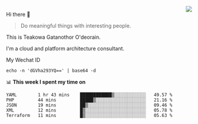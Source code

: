 <img align="right" src="https://github-readme-stats.vercel.app/api?username=Teakowa&show_icons=true&icon_color=2f80ed&text_color=718096&bg_color=ffffff&hide_title=true" />

Hi there 👋

> Do meaningful things with interesting people.

This is Teakowa Gatanothor O'deorain.

I'm a cloud and platform architecture consultant.

My Wechat ID

```
echo -n 'dGVha293YQ==' | base64 -d
```

📊 **This week I spent my time on**
<!--START_SECTION:waka-->
```text
YAML        1 hr 43 mins    ████████████▒░░░░░░░░░░░░   49.57 % 
PHP         44 mins         █████▒░░░░░░░░░░░░░░░░░░░   21.16 % 
JSON        19 mins         ██▒░░░░░░░░░░░░░░░░░░░░░░   09.46 % 
XML         12 mins         █▒░░░░░░░░░░░░░░░░░░░░░░░   05.78 % 
Terraform   11 mins         █▒░░░░░░░░░░░░░░░░░░░░░░░   05.63 % 
```
<!--END_SECTION:waka-->
